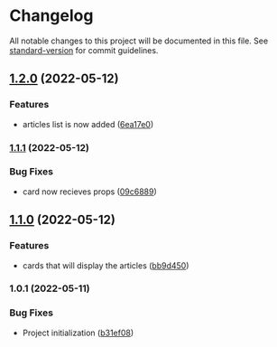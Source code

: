 # Changelog

All notable changes to this project will be documented in this file. See [standard-version](https://github.com/conventional-changelog/standard-version) for commit guidelines.

## [1.2.0](https://github.com/kareemelshafey/mobileNews/compare/v1.1.1...v1.2.0) (2022-05-12)

### Features

- articles list is now added ([6ea17e0](https://github.com/kareemelshafey/mobileNews/commit/6ea17e0116825a3917035a59a2aef6ca964a529e))

### [1.1.1](https://github.com/kareemelshafey/mobileNews/compare/v1.1.0...v1.1.1) (2022-05-12)

### Bug Fixes

- card now recieves props ([09c6889](https://github.com/kareemelshafey/mobileNews/commit/09c688994b3d8bc89a01077db246db89811f4163))

## [1.1.0](https://github.com/kareemelshafey/mobileNews/compare/v1.0.1...v1.1.0) (2022-05-12)

### Features

- cards that will display the articles ([bb9d450](https://github.com/kareemelshafey/mobileNews/commit/bb9d45016ee89ec67f2c90c14cd809ada1120f16))

### 1.0.1 (2022-05-11)

### Bug Fixes

- Project initialization ([b31ef08](https://github.com/kareemelshafey/mobileNews/commit/b31ef0821c739bbdacd3ed00dd71ac742226a6cd))
